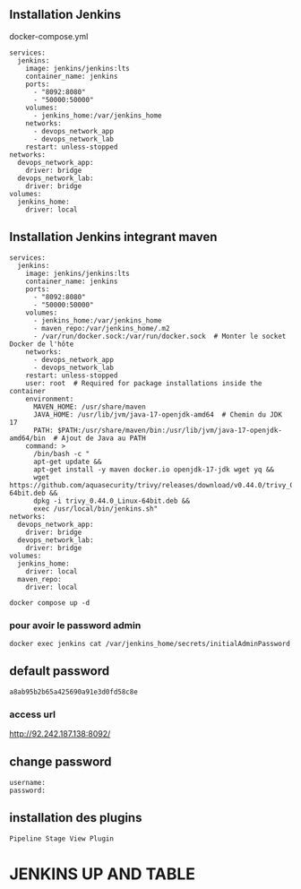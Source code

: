 ## Installation Jenkins


docker-compose.yml

```
services:
  jenkins:
    image: jenkins/jenkins:lts
    container_name: jenkins
    ports:
      - "8092:8080"
      - "50000:50000"
    volumes:
      - jenkins_home:/var/jenkins_home
    networks:
      - devops_network_app
      - devops_network_lab
    restart: unless-stopped
networks:
  devops_network_app:
    driver: bridge
  devops_network_lab:
    driver: bridge
volumes:
  jenkins_home:
    driver: local
```

## Installation Jenkins integrant maven

```
services:
  jenkins:
    image: jenkins/jenkins:lts
    container_name: jenkins
    ports:
      - "8092:8080"
      - "50000:50000"
    volumes:
      - jenkins_home:/var/jenkins_home
      - maven_repo:/var/jenkins_home/.m2
      - /var/run/docker.sock:/var/run/docker.sock  # Monter le socket Docker de l'hôte
    networks:
      - devops_network_app
      - devops_network_lab
    restart: unless-stopped
    user: root  # Required for package installations inside the container
    environment:
      MAVEN_HOME: /usr/share/maven
      JAVA_HOME: /usr/lib/jvm/java-17-openjdk-amd64  # Chemin du JDK 17
      PATH: $PATH:/usr/share/maven/bin:/usr/lib/jvm/java-17-openjdk-amd64/bin  # Ajout de Java au PATH
    command: >
      /bin/bash -c "
      apt-get update &&
      apt-get install -y maven docker.io openjdk-17-jdk wget yq &&
      wget https://github.com/aquasecurity/trivy/releases/download/v0.44.0/trivy_0.44.0_Linux-64bit.deb &&
      dpkg -i trivy_0.44.0_Linux-64bit.deb &&
      exec /usr/local/bin/jenkins.sh"
networks:
  devops_network_app:
    driver: bridge
  devops_network_lab:
    driver: bridge
volumes:
  jenkins_home:
    driver: local
  maven_repo:
    driver: local
```

```
docker compose up -d
```

### pour avoir le password admin

```
docker exec jenkins cat /var/jenkins_home/secrets/initialAdminPassword
```
## default password

```
a8ab95b2b65a425690a91e3d0fd58c8e
```

### access url 

http://92.242.187.138:8092/

## change password
```
username: 
password: 
```

## installation des plugins

```
Pipeline Stage View Plugin
```

# JENKINS UP AND TABLE
